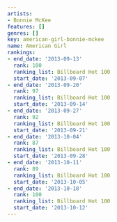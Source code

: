 ```yaml
---
artists:
- Bonnie McKee
features: []
genres: []
key: american-girl-bonnie-mckee
name: American Girl
rankings:
- end_date: '2013-09-13'
  rank: 100
  ranking_list: Billboard Hot 100
  start_date: '2013-09-07'
- end_date: '2013-09-20'
  rank: 97
  ranking_list: Billboard Hot 100
  start_date: '2013-09-14'
- end_date: '2013-09-27'
  rank: 92
  ranking_list: Billboard Hot 100
  start_date: '2013-09-21'
- end_date: '2013-10-04'
  rank: 87
  ranking_list: Billboard Hot 100
  start_date: '2013-09-28'
- end_date: '2013-10-11'
  rank: 89
  ranking_list: Billboard Hot 100
  start_date: '2013-10-05'
- end_date: '2013-10-18'
  rank: 100
  ranking_list: Billboard Hot 100
  start_date: '2013-10-12'
---
```


